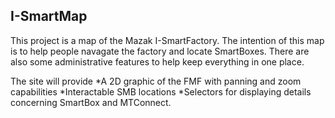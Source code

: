 ## I-SmartMap
This project is a map of the Mazak I-SmartFactory. The intention of this map is to help people navagate the factory and locate SmartBoxes. There are also some administrative features to help keep everything in one place.

The site will provide
*A 2D graphic of the FMF with panning and zoom capabilities
*Interactable SMB locations
*Selectors for displaying details concerning SmartBox and MTConnect.
